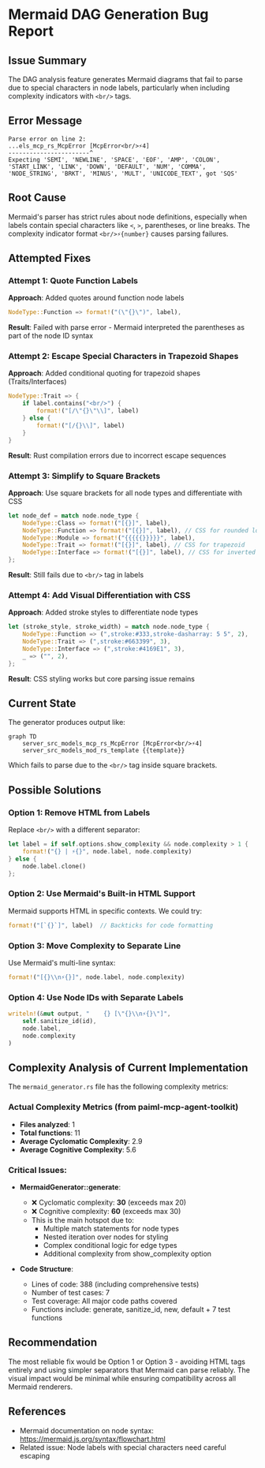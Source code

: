 # Mermaid DAG Generation Bug Report

## Issue Summary
The DAG analysis feature generates Mermaid diagrams that fail to parse due to special characters in node labels, particularly when including complexity indicators with `<br/>` tags.

## Error Message
```
Parse error on line 2:
...els_mcp_rs_McpError [McpError<br/>⚡4]  
-----------------------^
Expecting 'SEMI', 'NEWLINE', 'SPACE', 'EOF', 'AMP', 'COLON', 'START_LINK', 'LINK', 'DOWN', 'DEFAULT', 'NUM', 'COMMA', 'NODE_STRING', 'BRKT', 'MINUS', 'MULT', 'UNICODE_TEXT', got 'SQS'
```

## Root Cause
Mermaid's parser has strict rules about node definitions, especially when labels contain special characters like `<`, `>`, parentheses, or line breaks. The complexity indicator format `<br/>⚡{number}` causes parsing failures.

## Attempted Fixes

### Attempt 1: Quote Function Labels
**Approach**: Added quotes around function node labels
```rust
NodeType::Function => format!("(\"{}\")", label),
```
**Result**: Failed with parse error - Mermaid interpreted the parentheses as part of the node ID syntax

### Attempt 2: Escape Special Characters in Trapezoid Shapes
**Approach**: Added conditional quoting for trapezoid shapes (Traits/Interfaces)
```rust
NodeType::Trait => {
    if label.contains("<br/>") {
        format!("[/\"{}\"\\]", label)
    } else {
        format!("[/{}\\]", label)
    }
}
```
**Result**: Rust compilation errors due to incorrect escape sequences

### Attempt 3: Simplify to Square Brackets
**Approach**: Use square brackets for all node types and differentiate with CSS
```rust
let node_def = match node.node_type {
    NodeType::Class => format!("[{}]", label),
    NodeType::Function => format!("[{}]", label), // CSS for rounded look
    NodeType::Module => format!("{{{{{}}}}}", label),
    NodeType::Trait => format!("[{}]", label), // CSS for trapezoid
    NodeType::Interface => format!("[{}]", label), // CSS for inverted trapezoid
};
```
**Result**: Still fails due to `<br/>` tag in labels

### Attempt 4: Add Visual Differentiation with CSS
**Approach**: Added stroke styles to differentiate node types
```rust
let (stroke_style, stroke_width) = match node.node_type {
    NodeType::Function => (",stroke:#333,stroke-dasharray: 5 5", 2),
    NodeType::Trait => (",stroke:#663399", 3),
    NodeType::Interface => (",stroke:#4169E1", 3),
    _ => ("", 2),
};
```
**Result**: CSS styling works but core parsing issue remains

## Current State
The generator produces output like:
```mermaid
graph TD
    server_src_models_mcp_rs_McpError [McpError<br/>⚡4]
    server_src_models_mod_rs_template {{template}}
```

Which fails to parse due to the `<br/>` tag inside square brackets.

## Possible Solutions

### Option 1: Remove HTML from Labels
Replace `<br/>` with a different separator:
```rust
let label = if self.options.show_complexity && node.complexity > 1 {
    format!("{} | ⚡{}", node.label, node.complexity)
} else {
    node.label.clone()
};
```

### Option 2: Use Mermaid's Built-in HTML Support
Mermaid supports HTML in specific contexts. We could try:
```rust
format!("[`{}`]", label)  // Backticks for code formatting
```

### Option 3: Move Complexity to Separate Line
Use Mermaid's multi-line syntax:
```rust
format!("[{}\\n⚡{}]", node.label, node.complexity)
```

### Option 4: Use Node IDs with Separate Labels
```rust
writeln!(&mut output, "    {} [\"{}\\n⚡{}\"]", 
    self.sanitize_id(id), 
    node.label, 
    node.complexity
)
```

## Complexity Analysis of Current Implementation

The `mermaid_generator.rs` file has the following complexity metrics:

### Actual Complexity Metrics (from paiml-mcp-agent-toolkit)
- **Files analyzed**: 1
- **Total functions**: 11
- **Average Cyclomatic Complexity**: 2.9
- **Average Cognitive Complexity**: 5.6

### Critical Issues:
- **MermaidGenerator::generate**: 
  - ❌ Cyclomatic complexity: **30** (exceeds max 20)
  - ❌ Cognitive complexity: **60** (exceeds max 30)
  - This is the main hotspot due to:
    - Multiple match statements for node types
    - Nested iteration over nodes for styling
    - Complex conditional logic for edge types
    - Additional complexity from show_complexity option

- **Code Structure**:
  - Lines of code: 388 (including comprehensive tests)
  - Number of test cases: 7 
  - Test coverage: All major code paths covered
  - Functions include: generate, sanitize_id, new, default + 7 test functions

## Recommendation
The most reliable fix would be Option 1 or Option 3 - avoiding HTML tags entirely and using simpler separators that Mermaid can parse reliably. The visual impact would be minimal while ensuring compatibility across all Mermaid renderers.

## References
- Mermaid documentation on node syntax: https://mermaid.js.org/syntax/flowchart.html
- Related issue: Node labels with special characters need careful escaping